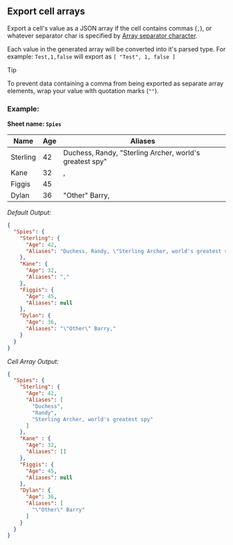 Export cell arrays
------------------
Export a cell's value as a JSON array if the cell contains commas (`,`), or whatever separator char is specified by [Array separator character](arrayseparatorcharacter.md).

Each value in the generated array will be converted into it's parsed type. For example: `Test,1,false` will export as `[ "Test", 1, false ]`

> [!TIP]
> To prevent data containing a comma from being exported as separate array elements, wrap your value with quotation marks (`""`).

### Example: ###

**Sheet name: `Spies`**

Name | Age | Aliases
---- | --- | -------
Sterling | 42 | Duchess, Randy, "Sterling Archer, world's greatest spy"
Kane | 32 | ,
Figgis | 45 | 
Dylan | 36 | "Other" Barry,

*Default Output:*
```json
{
  "Spies": {
    "Sterling": {
      "Age": 42,
      "Aliases": "Duchess, Randy, \"Sterling Archer, world's greatest spy\""
    },
    "Kane": {
      "Age": 32,
      "Aliases": ","
    },
    "Figgis": {
      "Age": 45,
      "Aliases": null
    },
    "Dylan": {
      "Age": 36,
      "Aliases": "\"Other\" Barry,"
    }
  }
}
```

*Cell Array Output:*
```json
{
  "Spies": {
    "Sterling": {
      "Age": 42,
      "Aliases": [
        "Duchess",
        "Randy",
        "Sterling Archer, world's greatest spy"
      ]
    },
    "Kane" : {
      "Age": 32,
      "Aliases": []
    },
    "Figgis": {
      "Age": 45,
      "Aliases": null
    },
    "Dylan": {
      "Age": 36,
      "Aliases": [
        "\"Other\" Barry"
      ]
    }
  }
}
```
